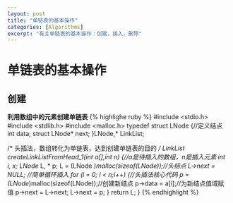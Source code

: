 ```yaml
---
layout: post
title: "单链表的基本操作"
categories: [Algorithms]
excerpt: "有关单链表的基本操作：创建，插入，删除"
---
```

# 单链表的基本操作
## 创建
**利用数组中的元素创建单链表**
{% highlighe ruby %}
#include <stdio.h>
#include <stdlib.h>
#include <malloc.h>
typedef struct LNode {//定义结点
	int data;
	struct LNode* next;
}LNode,* LinkList;

/*
头插法，数组转化为单链表，达到创建单链表的目的
*/
LinkList createLinkListFromHead_1(int a[],int n) {//a是待插入的数组，n是插入元素
	int i, x;
	LNode* L, * p;
	L = (LNode *)malloc(sizeof(LNode));//头结点
	L->next = NULL;
	//简单循环插入
	for (i = 0; i < n;i++) {//头插法核心代码
		p = (LNode*)malloc(sizeof(LNode));//创建新结点
		p->data = a[i];//为新结点值域赋值
		p->next = L->next;
		L->next = p;
	}
	return L;
}
{% endhighlight %}
